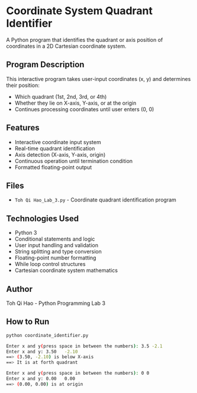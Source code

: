 # Coordinate System Quadrant Identifier

A Python program that identifies the quadrant or axis position of coordinates in a 2D Cartesian coordinate system.

## Program Description
This interactive program takes user-input coordinates (x, y) and determines their position:
- Which quadrant (1st, 2nd, 3rd, or 4th)
- Whether they lie on X-axis, Y-axis, or at the origin
- Continues processing coordinates until user enters (0, 0)

## Features
- Interactive coordinate input system
- Real-time quadrant identification
- Axis detection (X-axis, Y-axis, origin)
- Continuous operation until termination condition
- Formatted floating-point output

## Files
- `Toh Qi Hao_Lab_3.py` - Coordinate quadrant identification program

## Technologies Used
- Python 3
- Conditional statements and logic
- User input handling and validation
- String splitting and type conversion
- Floating-point number formatting
- While loop control structures
- Cartesian coordinate system mathematics

## Author
Toh Qi Hao - Python Programming Lab 3

## How to Run
```bash
python coordinate_identifier.py

Enter x and y(press space in between the numbers): 3.5 -2.1
Enter x and y: 3.50   -2.10
==> (3.50, -2.10) is below X-axis
==> It is at forth quadrant

Enter x and y(press space in between the numbers): 0 0
Enter x and y: 0.00   0.00
==> (0.00, 0.00) is at origin

